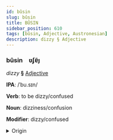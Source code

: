 ```yaml
---
id: bûsin
slug: bûsin
title: BÛSIN
sidebar_position: 610
tags: [bûsin, Adjective, Austronesian]
description: dizzy § Adjective
---
```


### bûsin&emsp;<span kind="abugida">ʋʄɐ̃ȷ</span>

*dizzy* **§** [Adjective](../../tags/Adjective)

**IPA**: /ˈbu.sɪn/

**Verb**: to be dizzy/confused

**Noun**: dizziness/confusion

**Modifier**: dizzy/confused

<details>
    <summary>Origin</summary>
    Indonesian pusing [ˈpusɪŋ]<br/>
    <em>Austronesian Language Family</em>
</details>